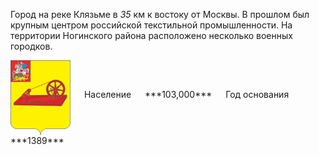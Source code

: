 <!--2021-10-21 00:49:04-->
Город на реке Клязьме в *35* км к востоку от Москвы.
В прошлом был крупным центром российской текстильной промышленности.
На территории Ногинского района расположено несколько военных городков.

<span class="dt">
  <img src="Noginsk.gif" align="middle" width="96px"> &emsp; 
<span class="dtc">
  Население &emsp; ***103,000*** &emsp;
  Год основания &emsp; ***1389***
</span>
</span>